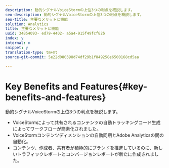```yaml
---
description: 動的シグナルVoiceStormの上位3つの利点を概説します。
seo-description: 動的シグナルVoiceStormの上位3つの利点を概説します。
seo-title: 主要なメリットと機能
solution: Analytics
title: 主要なメリットと機能
uuid: 34854093- ed79-4402- a5a4-915f49fcf82b
index: y
internal: n
snippet: y
translation-type: tm+mt
source-git-commit: 5e22d080398d74df29b1f849258e6500168cd5aa

---
```



# Key Benefits and Features{#key-benefits-and-features}

動的シグナルVoiceStormの上位3つの利点を概説します。

* VoiceStormによって共有されるコンテンツの自動トラッキングコード生成によってワークフローが簡素化されました。
* VoiceStormコンテンツディメンションの自動同期とAdobe Analyticsの間の自動化。
* コンテンツ、作成者、共有者が積極的にブランドを推進しているのに、新しいトラフィックレポートとコンバージョンレポートが新たに作成されました。

